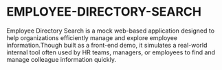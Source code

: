 # EMPLOYEE-DIRECTORY-SEARCH
Employee Directory Search is a mock web-based application designed to help organizations efficiently manage and explore employee information.Though built as a front-end demo, it simulates a real-world internal tool often used by HR teams, managers, or employees to find and manage colleague information quickly.

